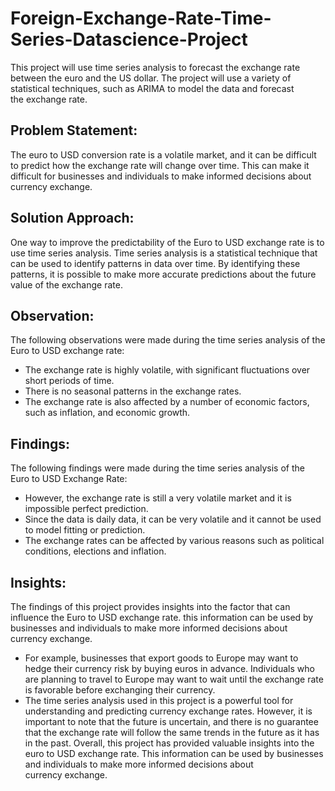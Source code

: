 # Foreign-Exchange-Rate-Time-Series-Datascience-Project
This project will use time series analysis to forecast the exchange rate between the euro and the US dollar. The project will use a variety of statistical techniques, such as ARIMA to model the data and forecast the exchange rate.
## Problem Statement:
The euro to USD conversion rate is a volatile market, and it can be difficult to predict how the exchange rate will change over time. This can make it difficult for businesses and individuals to make informed decisions about currency exchange.
## Solution Approach:
One way to improve the predictability of the Euro to USD exchange rate is to use time series analysis. Time series analysis is a statistical technique that can be used to identify patterns in data over time. By identifying these patterns, it is possible to make more accurate predictions about the future value of the exchange rate.
## Observation:
The following observations were made during the time series analysis of the Euro to USD exchange rate:
* The exchange rate is highly volatile, with significant fluctuations over short periods of time.
* There is no seasonal patterns in the exchange rates.
* The exchange rate is also affected by a number of economic factors, such as inflation, and economic growth.
## Findings:
The following findings were made during the time series analysis of the Euro to USD Exchange Rate:
* However, the exchange rate is still a very volatile market and it is impossible perfect prediction.
* Since the data is daily data, it can be very volatile and it cannot be used to model fitting or prediction.
* The exchange rates can be affected by various reasons such as political conditions, elections and inflation.
## Insights:
The findings of this project provides insights into the factor that can influence the Euro to USD exchange rate. this information can be used by businesses and individuals to make more informed decisions about currency exchange.
* For example, businesses that export goods to Europe may want to hedge their currency risk by buying euros in advance. Individuals who are planning to travel to 
  Europe may want to wait until the exchange rate is favorable before exchanging their currency.
* The time series analysis used in this project is a powerful tool for understanding and predicting currency exchange rates. However, it is important to note that 
  the future is uncertain, and there is no guarantee that the exchange rate will follow the same trends in the future as it has in the past.
Overall, this project has provided valuable insights into the euro to USD exchange rate. This information can be used by businesses and individuals to make more informed decisions about currency exchange.
